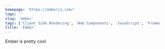 ```yaml
---
homepage: 'https://emberjs.com/'
logo: ''
slug: 'ember'
tags: ['Client Side Rendering', 'Web Components', 'JavaScript', 'Frameworks', 'Development', 'Applications', 'Front End']
title: 'Ember'
---
```


Ember is pretty cool